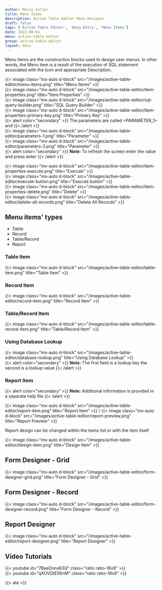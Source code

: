```yaml
---
author: Maria Salter
title: Menu Items
description: Active Table Editor Menu Designer
draft: false
tags: ['Active Table Editor', 'Data Entry', 'Menu Items']
date: 2022-08-01
menu: active-table-editor
group: active-table-editor
layout: docs
---
```


Menu Items are the construction blocks used to design user menus. In other words, the Menu item is a result of the execution of SQL statement associated with the Icon and appropriate Description.

{{< image class="mx-auto d-block"  src="/images/active-table-editor/menu-items.png" title="Menu Items" >}}
\
{{< image class="mx-auto d-block"  src="/images/active-table-editor/item-properties.png" title="Item Properties" >}}
\
{{< image class="mx-auto d-block"  src="/images/active-table-editor/sql-query-builder.png" title="SQL Query Builder" >}}
\
{{< image class="mx-auto d-block"  src="/images/active-table-editor/item-properties-primary-key.png" title="Primary Key" >}}
\
{{< alert color="secondary" >}}
The parameters are called <PARAMETER_1> and <PARAMETER2>
{{< /alert >}}
\
{{< image class="mx-auto d-block"  src="/images/active-table-editor/parameters-1.png" title="Parameter" >}}
\
{{< image class="mx-auto d-block"  src="/images/active-table-editor/parameters-3.png" title="Parameter" >}}
\
{{< alert color="secondary" >}}
**Note:** To refresh the screen enter the value and press enter
{{< /alert >}}

{{< image class="mx-auto d-block"  src="/images/active-table-editor/item-properties-execute.png" title="Execute" >}}
\
{{< image class="mx-auto d-block"  src="/images/active-table-editor/execute-button.png" title="Execute button" >}}
\
{{< image class="mx-auto d-block"  src="/images/active-table-editor/item-properties-delete.png" title="Delete" >}}
\
{{< image class="mx-auto d-block"  src="/images/active-table-editor/delete-all-records.png" title="Delete All Records" >}}

## Menu items' types

- Table
- Record
- Table/Record
- Report

### Table Item

{{< image class="mx-auto d-block"  src="/images/active-table-editor/table-item.png" title="Table Item" >}}

### Record Item

{{< image class="mx-auto d-block"  src="/images/active-table-editor/record-item.png" title="Record Item" >}}

### Table/Record Item

{{< image class="mx-auto d-block"  src="/images/active-table-editor/table-record-item.png" title="Table/Record Item" >}}

### Using Database Lookup

{{< image class="mx-auto d-block"  src="/images/active-table-editor/database-lookup.png" title="Using Database Lookup" >}}
\
{{< alert color="secondary" >}}
**Note:** The first field is a lookup key the second is a lookup value
{{< /alert >}}

### Report Item

{{< alert color="secondary" >}}
**Note:** Additional information is provided in a separate help file
{{< /alert >}}

{{< image class="mx-auto d-block"  src="/images/active-table-editor/report-item.png" title="Report Item" >}}
/
{{< image class="mx-auto d-block"  src="/images/active-table-editor/report-preview.png" title="Report Preview" >}}

Report design can be changed within the items list or with the item itself

{{< image class="mx-auto d-block"  src="/images/active-table-editor/design-item.png" title="Design Item" >}}

## Form Designer - Grid

{{< image class="mx-auto d-block"  src="/images/active-table-editor/form-designer-grid.png" title="Form Designer - Grid" >}}

## Form Designer - Record

{{< image class="mx-auto d-block"  src="/images/active-table-editor/form-designer-record.png" title="Form Designer - Record" >}}

## Report Designer

{{< image class="mx-auto d-block"  src="/images/active-table-editor/report-designer.png" title="Report Designer" >}}

## Video Tutorials

{{< youtube  id="7BaaOnns63Q" class="ratio ratio-16x9" >}}
\
{{< youtube  id="qXUVDtE56nM" class="ratio ratio-16x9" >}}

{{< ate >}}

